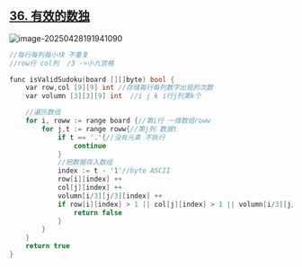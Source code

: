 ## [36. 有效的数独 ](https://leetcode.cn/problems/valid-sudoku/submissions/626264045/?envType=problem-list-v2&envId=array)

![image-20250428191941090](https://ting2.oss-cn-beijing.aliyuncs.com/picture/202504281919487.png)

```C
//每行每列每小块 不重复
//row行 col列  /3 ->小九宫格

func isValidSudoku(board [][]byte) bool {
    var row,col [9][9] int //存储每行每列数字出现的次数
    var volumn [3][3][9] int  //i j k i行j列第k个

    //遍历数组
    for i, roww := range board {//第i行 一维数组roww
        for j,t := range roww{//第j列 数据t
            if t == '.'{//没有元素 不执行
                continue
            }
            //把数据存入数组
            index := t - '1'//byte ASCII
            row[i][index] ++ 
            col[j][index] ++
            volumn[i/3][j/3][index] ++ 
            if row[i][index] > 1 || col[j][index] > 1 || volumn[i/3][j/3][index] > 1{
                return false
            }
        }
    }
    return true
}
```


